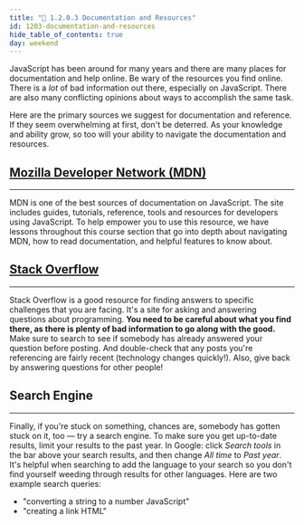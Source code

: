 ```yaml
---
title: "📓 1.2.0.3 Documentation and Resources"
id: 1203-documentation-and-resources
hide_table_of_contents: true
day: weekend
---
```


JavaScript has been around for many years and there are many places for documentation and help online. Be wary of the resources you find online. There is a *lot* of bad information out there, especially on JavaScript.  There are also many conflicting opinions about ways to accomplish the same task.  

Here are the primary sources we suggest for documentation and reference. If they seem overwhelming at first, don't be deterred. As your knowledge and ability grow, so too will your ability to navigate the documentation and resources.

## [Mozilla Developer Network (MDN)](https://developer.mozilla.org/en-US/docs/Web/JavaScript)
<hr />

MDN is one of the best sources of documentation on JavaScript. The site includes guides, tutorials, reference, tools and resources for developers using JavaScript. To help empower you to use this resource, we have lessons throughout this course section that go into depth about navigating MDN, how to read documentation, and helpful features to know about.

## [Stack Overflow](http://stackoverflow.com/)
<hr />

Stack Overflow is a good resource for finding answers to specific challenges that you are facing. It's a site for asking and answering questions about programming. **You need to be careful about what you find there, as there is plenty of bad information to go along with the good.** Make sure to search to see if somebody has already answered your question before posting. And double-check that any posts you're referencing are fairly recent (technology changes quickly!). Also, give back by answering questions for other people!

## Search Engine
<hr />

Finally, if you're stuck on something, chances are, somebody has gotten stuck on it, too — try a search engine. To make sure you get up-to-date results, limit your results to the past year. In Google: click *Search tools* in the bar above your search results, and then change *All time* to *Past year*. It's helpful when searching to add the language to your search so you don't find yourself weeding through results for other languages. Here are two example search queries: 

* "converting a string to a number JavaScript"
* "creating a link HTML"
